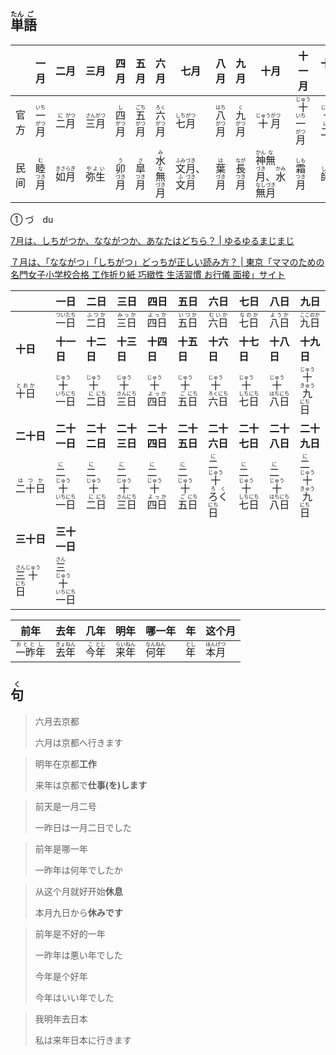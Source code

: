 ## <ruby>単<rt>たん</rt>語<rt>ご</rt></ruby>

|     | 一月                                    | 二月                                   | 三月                                    | 四月                                   | 五月                                    | 六月                                              | 七月                                                                         | 八月                                    | 九月                                    | 十月                                                                                                 | 十一月                                                | 十二月                                               | 几月                                    |
| --- | ------------------------------------- | ------------------------------------ | ------------------------------------- | ------------------------------------ | ------------------------------------- | ----------------------------------------------- | -------------------------------------------------------------------------- | ------------------------------------- | ------------------------------------- | -------------------------------------------------------------------------------------------------- | -------------------------------------------------- | ------------------------------------------------- | ------------------------------------- |
| 官方  | <ruby>一<rt>いち</rt>月<rt>がつ</rt></ruby> | <ruby>二<rt>に</rt>月<rt>がつ</rt></ruby> | <ruby>三<rt>さん</rt>月<rt>がつ</rt></ruby> | <ruby>四<rt>し</rt>月<rt>がつ</rt></ruby> | <ruby>五<rt>ごち</rt>月<rt>がつ</rt></ruby> | <ruby>六<rt>ろく</rt>月<rt>がつ</rt></ruby>           | <ruby>七<rt>しち</rt>月<rt>がつ</rt></ruby>                                      | <ruby>八<rt>はち</rt>月<rt>がつ</rt></ruby> | <ruby>九<rt>く</rt>月<rt>がつ</rt></ruby>  | <ruby>十<rt>じゅう</rt>月<rt>がつ</rt></ruby>                                                             | <ruby>十<rt>じゅう</rt>一<rt>いち</rt>月<rt>がつ</rt></ruby> | <ruby>十<rt>じゅう</rt>二<rt>に</rt>月<rt>がつ</rt></ruby> | <ruby>何<rt>なん</rt>月<rt>がつ</rt></ruby> |
| 民间  | <ruby>睦<rt>む</rt>月<rt>つき</rt></ruby>  | <ruby>如月<rt>きさらぎ</rt></ruby>         | <ruby>弥生<rt>やよい</rt></ruby>           | <ruby>卯<rt>う</rt>月<rt>づき</rt></ruby> | <ruby>皐<rt>さ</rt>月<rt>つき</rt></ruby>  | <ruby>水<rt>み</rt>無<rt>な</rt>月<rt>づき</rt></ruby> | <ruby>文<rt>ふみ</rt>月<rt>づき</rt></ruby>、<ruby>文<rt>ふ</rt>月<rt>づき</rt></ruby> | <ruby>葉<rt>は</rt>月<rt>づき</rt></ruby>  | <ruby>長<rt>なが</rt>月<rt>つき</rt></ruby> | <ruby>神<rt>かん</rt>無<rt>な</rt>月<rt>づき</rt></ruby>、<ruby>水<rt>かみ</rt>無<rt>なし</rt>月<rt>づき</rt></ruby> | <ruby>霜<rt>しも</rt>月<rt>つき</rt></ruby>              | <ruby>師走<rt>しわす</rt></ruby>                       |                                       |

① づ　du

[7月は、しちがつか、なながつか、あなたはどちら？ | ゆるゆるまじまじ](https://yurumazi.com/2018/06/26/koyomi-13/)

[７月は、「なながつ」「しちがつ」どっちが正しい読み方？ | 東京「ママのための名門女子小学校合格 工作折り紙 巧緻性 生活習慣 お行儀 面接」サイト](https://advice-seirin.com/2019/04/18/%EF%BC%97%E6%9C%88%E3%81%AF%E3%80%81%E3%80%8C%E3%81%AA%E3%81%AA%E3%81%8C%E3%81%A4%E3%80%8D%E3%80%8C%E3%81%97%E3%81%A1%E3%81%8C%E3%81%A4%E3%80%8D%E3%81%A9%E3%81%A3%E3%81%A1%E3%81%8C%E6%AD%A3%E3%81%97/)

|                                                    | 一日                                                             | 二日                                                           | 三日                                                            | 四日                                                  | 五日                                                           | 六日                                                             | 七日                                                            | 八日                                                            | 九日                                                             |
| -------------------------------------------------- | -------------------------------------------------------------- | ------------------------------------------------------------ | ------------------------------------------------------------- | --------------------------------------------------- | ------------------------------------------------------------ | -------------------------------------------------------------- | ------------------------------------------------------------- | ------------------------------------------------------------- | -------------------------------------------------------------- |
|                                                    | <ruby>一日<rt>ついたち</rt></ruby>                                   | <ruby>二日<rt>ふつか</rt></ruby>                                  | <ruby>三日<rt>みっか</rt></ruby>                                   | <ruby>四日<rt>よっか</rt></ruby>                         | <ruby>五日<rt>いつか</rt></ruby>                                  | <ruby>六日<rt>むいか</rt></ruby>                                    | <ruby>七日<rt>なのか</rt></ruby>                                   | <ruby>八日<rt>ようか</rt></ruby>                                   | <ruby>九日<rt>ここのか</rt></ruby>                                   |
| **十日**                                             | **十一日**                                                        | **十二日**                                                      | **十三日**                                                       | **十四日**                                             | **十五日**                                                      | **十六日**                                                        | **十七日**                                                       | **十八日**                                                       | **十九日**                                                        |
| <ruby>十日<rt>とおか</rt></ruby>                        | <ruby>十<rt>じゅう</rt>一<rt>いち</rt>日<rt>にち</rt></ruby>             | <ruby>十<rt>じゅう</rt>二<rt>に</rt>日<rt>にち</rt></ruby>            | <ruby>十<rt>じゅう</rt>三<rt>さん</rt>日<rt>にち</rt></ruby>            | <ruby>十<rt>じゅう</rt>四日<rt>よっか</rt></ruby>            | <ruby>十<rt>じゅう</rt>五<rt>ご</rt>日<rt>にち</rt></ruby>            | <ruby>十<rt>じゅう</rt>六<rt>ろく</rt>日<rt>にち</rt></ruby>             | <ruby>十<rt>じゅう</rt>七<rt>しち</rt>日<rt>にち</rt></ruby>            | <ruby>十<rt>じゅう</rt>八<rt>はち</rt>日<rt>にち</rt></ruby>            | <ruby>十<rt>じゅう</rt>九<rt>きゅう</rt>日<rt>にち</rt></ruby>            |
| **二十日**                                            | **二十一日**                                                       | **二十二日**                                                     | **二十三日**                                                      | **二十四日**                                            | **二十五日**                                                     | **二十六日**                                                       | **二十七日**                                                      | **二十八日**                                                      | **二十九日**                                                       |
| <ruby>二十日<rt>はつか</rt></ruby>                       | <ruby>二<rt>に</rt>十<rt>じゅう</rt>一<rt>いち</rt>日<rt>にち</rt></ruby>  | <ruby>二<rt>に</rt>十<rt>じゅう</rt>二<rt>に</rt>日<rt>にち</rt></ruby> | <ruby>二<rt>に</rt>十<rt>じゅう</rt>三<rt>さん</rt>日<rt>にち</rt></ruby> | <ruby>二<rt>に</rt>十<rt>じゅう</rt>四日<rt>よっか</rt></ruby> | <ruby>二<rt>に</rt>十<rt>じゅう</rt>五<rt>ご</rt>日<rt>にち</rt></ruby> | <ruby>二<rt>に</rt>十<rt>じゅう</rt>ろく<rt>ろく</rt>日<rt>にち</rt></ruby> | <ruby>二<rt>に</rt>十<rt>じゅう</rt>七<rt>しち</rt>日<rt>にち</rt></ruby> | <ruby>二<rt>に</rt>十<rt>じゅう</rt>八<rt>はち</rt>日<rt>にち</rt></ruby> | <ruby>二<rt>に</rt>十<rt>じゅう</rt>九<rt>きゅう</rt>日<rt>にち</rt></ruby> |
| **三十日**                                            | **三十一日**                                                       |                                                              |                                                               |                                                     |                                                              |                                                                |                                                               |                                                               |                                                                |
| <ruby>三<rt>さん</rt>十<rt>じゅう</rt>日<rt>にち</rt></ruby> | <ruby>三<rt>さん</rt>十<rt>じゅう</rt>一<rt>いち</rt>日<rt>にち</rt></ruby> |                                                              |                                                               |                                                     |                                                              |                                                                |                                                               |                                                               |                                                                |

| 前年                                     | 去年                                    | 几年                                   | 明年                                    | 哪一年                                   | 年                         | 这个月                                   |
| -------------------------------------- | ------------------------------------- | ------------------------------------ | ------------------------------------- | ------------------------------------- | ------------------------- | ------------------------------------- |
| <ruby>一昨<rt>おとと</rt>年<rt>し</rt></ruby> | <ruby>去<rt>きょ</rt>年<rt>ねん</rt></ruby> | <ruby>今<rt>こ</rt>年<rt>とし</rt></ruby> | <ruby>来<rt>らい</rt>年<rt>ねん</rt></ruby> | <ruby>何<rt>なん</rt>年<rt>ねん</rt></ruby> | <ruby>年<rt>とし</rt></ruby> | <ruby>本<rt>ほん</rt>月<rt>げつ</rt></ruby> |

## <ruby>句<rt>く</rt></ruby>

> 六月去京都
> 
> 六月は京都へ行きます

> 明年在京都**工作**
> 
> 来年は京都で**仕事(を)します**

> 前天是一月二号
> 
> 一昨日は一月二日でした

> 前年是哪一年
> 
> 一昨年は何年でしたか

> 从这个月就好开始**休息**
> 
> 本月九日から**休みです**

> 前年是不好的一年
> 
> 一昨年は悪い年でした
> 
> 今年是个好年
> 
> 今年はいい年でした

> 我明年去日本
> 
> 私は来年日本に行きます
